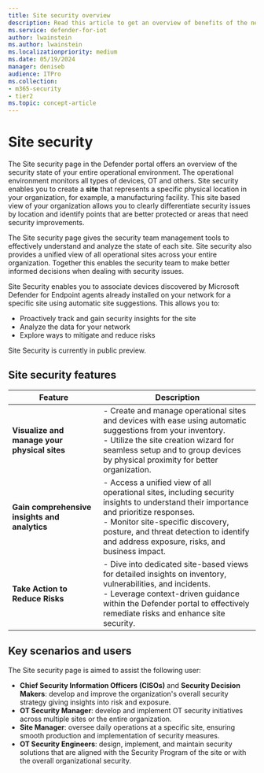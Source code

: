 ```yaml
---
title: Site security overview 
description: Read this article to get an overview of benefits of the new Site Security features in Defender for IoT.
ms.service: defender-for-iot
author: lwainstein
ms.author: lwainstein
ms.localizationpriority: medium
ms.date: 05/19/2024
manager: deniseb
audience: ITPro
ms.collection:
- m365-security
- tier2
ms.topic: concept-article
---
```


# Site security

The Site security page in the Defender portal offers an overview of the security state of your entire operational environment. The operational environment monitors all types of devices, OT and others. Site security enables you to create a **site** that represents a specific physical location in your organization, for example, a manufacturing facility. This site based view of your organization allows you to clearly differentiate security issues by location and identify points that are better protected or areas that need security improvements.

The Site security page gives the security team management tools to effectively understand and analyze the state of each site. Site security also provides a unified view of all operational sites across your entire organization. Together this enables the security team to make better informed decisions when dealing with security issues.

Site Security enables you to associate devices discovered by Microsoft Defender for Endpoint agents already installed on your network for a specific site using automatic site suggestions. This allows you to:

- Proactively track and gain security insights for the site
- Analyze the data for your network
- Explore ways to mitigate and reduce risks

Site Security is currently in public preview.

## Site security features

| Feature | Description|
|----|----|
|**Visualize and manage your physical sites**| - Create and manage operational sites and devices with ease using automatic suggestions from your inventory.<br>- Utilize the site creation wizard for seamless setup and to group devices by physical proximity for better organization.|
|**Gain comprehensive insights and analytics**|- Access a unified view of all operational sites, including security insights to understand their importance and prioritize responses.<br>- Monitor site-specific discovery, posture, and threat detection to identify and address exposure, risks, and business impact.|
|**Take Action to Reduce Risks**|- Dive into dedicated site-based views for detailed insights on inventory, vulnerabilities, and incidents.<br>- Leverage context-driven guidance within the Defender portal to effectively remediate risks and enhance site security.|

## Key scenarios and users

The Site security page is aimed to assist the following user:

- **Chief Security Information Officers (CISOs)** and **Security Decision Makers**: develop and improve the organization's overall security strategy giving insights into risk and exposure.  
- **OT Security Manager**: develop and implement OT security initiatives across multiple sites or the entire organization.
- **Site Manager**: oversee daily operations at a specific site, ensuring smooth production and implementation of security measures.
- **OT Security Engineers**: design, implement, and maintain security solutions that are aligned with the Security Program of the site or with the overall organizational security.
